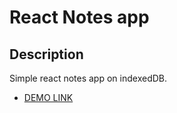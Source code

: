 # React Notes app

## Description
Simple react notes app on indexedDB.

- [DEMO LINK](https://lehendzevych.github.io/react_notes-app/)
